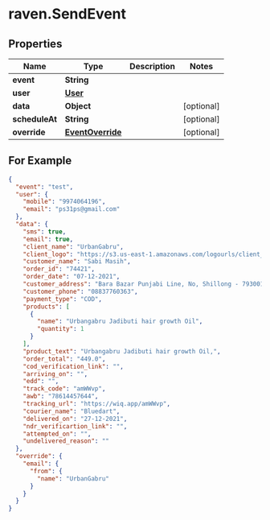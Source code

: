 # raven.SendEvent

## Properties

| Name           | Type                                  | Description | Notes      |
| -------------- | ------------------------------------- | ----------- | ---------- |
| **event**      | **String**                            |             |
| **user**       | [**User**](User.md)                   |             |
| **data**       | **Object**                            |             | [optional] |
| **scheduleAt** | **String**                            |             | [optional] |
| **override**   | [**EventOverride**](EventOverride.md) |             | [optional] |

## For Example

```json
{
  "event": "test",
  "user": {
    "mobile": "9974064196",
    "email": "ps31ps@gmail.com"
  },
  "data": {
    "sms": true,
    "email": true,
    "client_name": "UrbanGabru",
    "client_logo": "https://s3.us-east-1.amazonaws.com/logourls/client_logos/URBANGABRU_prod_logo_file.png",
    "customer_name": "Sabi Masih",
    "order_id": "74421",
    "order_date": "07-12-2021",
    "customer_address": "Bara Bazar Punjabi Line, No, Shillong - 793001",
    "customer_phone": "08837760363",
    "payment_type": "COD",
    "products": [
      {
        "name": "Urbangabru Jadibuti hair growth Oil",
        "quantity": 1
      }
    ],
    "product_text": "Urbangabru Jadibuti hair growth Oil,",
    "order_total": "449.0",
    "cod_verification_link": "",
    "arriving_on": "",
    "edd": "",
    "track_code": "amWWvp",
    "awb": "78614457644",
    "tracking_url": "https://wiq.app/amWWvp",
    "courier_name": "Bluedart",
    "delivered_on": "27-12-2021",
    "ndr_verificartion_link": "",
    "attempted_on": "",
    "undelivered_reason": ""
  },
  "override": {
    "email": {
      "from": {
        "name": "UrbanGabru"
      }
    }
  }
}
```
